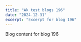 ```yaml
---
title: "Ak test blogs 196"
date: "2024-12-31"
excerpt: "Excerpt for blog 196"
---
```


Blog content for blog 196
